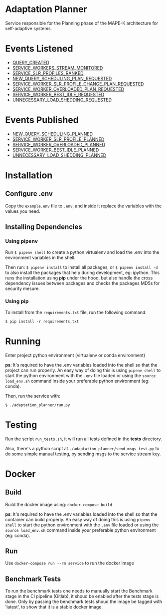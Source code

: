 # Adaptation Planner
Service responsible for the Planning phase of the MAPE-K architecture for self-adaptive systems.


# Events Listened
 - [QUERY_CREATED](https://github.com/Gnosis-MEP/Gnosis-Docs/blob/main/EventTypes.md#QUERY_CREATED)
 - [SERVICE_WORKERS_STREAM_MONITORED](https://github.com/Gnosis-MEP/Gnosis-Docs/blob/main/EventTypes.md#SERVICE_WORKERS_STREAM_MONITORED)
 - [SERVICE_SLR_PROFILES_RANKED](https://github.com/Gnosis-MEP/Gnosis-Docs/blob/main/EventTypes.md#SERVICE_SLR_PROFILES_RANKED)
 - [NEW_QUERY_SCHEDULING_PLAN_REQUESTED](https://github.com/Gnosis-MEP/Gnosis-Docs/blob/main/EventTypes.md#NEW_QUERY_SCHEDULING_PLAN_REQUESTED)
 - [SERVICE_WORKER_SLR_PROFILE_CHANGE_PLAN_REQUESTED](https://github.com/Gnosis-MEP/Gnosis-Docs/blob/main/EventTypes.md#SERVICE_WORKER_SLR_PROFILE_CHANGE_PLAN_REQUESTED)
 - [SERVICE_WORKER_OVERLOADED_PLAN_REQUESTED](https://github.com/Gnosis-MEP/Gnosis-Docs/blob/main/EventTypes.md#SERVICE_WORKER_OVERLOADED_PLAN_REQUESTED)
 - [SERVICE_WORKER_BEST_IDLE_REQUESTED](https://github.com/Gnosis-MEP/Gnosis-Docs/blob/main/EventTypes.md#SERVICE_WORKER_BEST_IDLE_REQUESTED)
 - [UNNECESSARY_LOAD_SHEDDING_REQUESTED](https://github.com/Gnosis-MEP/Gnosis-Docs/blob/main/EventTypes.md#UNNECESSARY_LOAD_SHEDDING_REQUESTED)

# Events Published
 - [NEW_QUERY_SCHEDULING_PLANNED](https://github.com/Gnosis-MEP/Gnosis-Docs/blob/main/EventTypes.md#NEW_QUERY_SCHEDULING_PLANNED)
 - [SERVICE_WORKER_SLR_PROFILE_PLANNED](https://github.com/Gnosis-MEP/Gnosis-Docs/blob/main/EventTypes.md#SERVICE_WORKER_SLR_PROFILE_PLANNED)
 - [SERVICE_WORKER_OVERLOADED_PLANNED](https://github.com/Gnosis-MEP/Gnosis-Docs/blob/main/EventTypes.md#SERVICE_WORKER_OVERLOADED_PLANNED)
 - [SERVICE_WORKER_BEST_IDLE_PLANNED](https://github.com/Gnosis-MEP/Gnosis-Docs/blob/main/EventTypes.md#SERVICE_WORKER_BEST_IDLE_PLANNED)
 - [UNNECESSARY_LOAD_SHEDDING_PLANNED](https://github.com/Gnosis-MEP/Gnosis-Docs/blob/main/EventTypes.md#UNNECESSARY_LOAD_SHEDDING_PLANNED)



# Installation

## Configure .env
Copy the `example.env` file to `.env`, and inside it replace the variables with the values you need.

## Installing Dependencies

### Using pipenv
Run `$ pipenv shell` to create a python virtualenv and load the .env into the environment variables in the shell.

Then run: `$ pipenv install` to install all packages, or `$ pipenv install -d` to also install the packages that help during development, eg: ipython.
This runs the installation using **pip** under the hood, but also handle the cross dependency issues between packages and checks the packages MD5s for security mesure.


### Using pip
To install from the `requirements.txt` file, run the following command:
```
$ pip install -r requirements.txt
```

# Running
Enter project python environment (virtualenv or conda environment)

**ps**: It's required to have the .env variables loaded into the shell so that the project can run properly. An easy way of doing this is using `pipenv shell` to start the python environment with the `.env` file loaded or using the `source load_env.sh` command inside your preferable python environment (eg: conda).

Then, run the service with:
```
$ ./adaptation_planner/run.py
```

# Testing
Run the script `run_tests.sh`, it will run all tests defined in the **tests** directory.

Also, there's a python script at `./adaptation_planner/send_msgs_test.py` to do some simple manual testing, by sending msgs to the service stream key.


# Docker
## Build
Build the docker image using: `docker-compose build`

**ps**: It's required to have the .env variables loaded into the shell so that the container can build properly. An easy way of doing this is using `pipenv shell` to start the python environment with the `.env` file loaded or using the `source load_env.sh` command inside your preferable python environment (eg: conda).

## Run
Use `docker-compose run --rm service` to run the docker image

## Benchmark Tests
To run the benchmark tests one needs to manually start the Benchmark stage in the CI pipeline (Gitlab), it shoud be enabled after the tests stage is done. Only by passing the benchmark tests shoud the image be tagged with 'latest', to show that it is a stable docker image.
